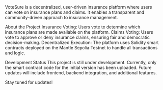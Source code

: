 VoteSure is a decentralized, user-driven insurance platform where users can vote on insurance plans and claims. It enables a transparent and community-driven approach to insurance management.

About the Project
Insurance Voting: Users vote to determine which insurance plans are made available on the platform.
Claims Voting: Users vote to approve or deny insurance claims, ensuring fair and democratic decision-making.
Decentralized Execution: The platform uses Solidity smart contracts deployed on the Mantle Sepolia Testnet to handle all transactions and logic.

Development Status
This project is still under development. Currently, only the smart contract code for the initial version has been uploaded. Future updates will include frontend, backend integration, and additional features.

Stay tuned for updates!